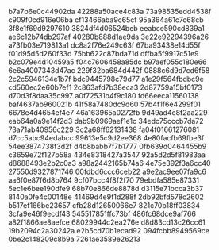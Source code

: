 b7a7b6e0c44902da
42288a50ace4c83a
73a98535edd4538f
c909f0cd916e06ba
cf13466aba9c65cf
95a364a61c7c68cb
3f8e1f69d9297610
3824df4d06524beb
eeabce590cd839a1
ae6c12b74db297af
40280b888d1ae9da
3e22e92294396a26
a73fb03e719813a1
dc8a2f76e249c63f
67ba93438e14d55f
f01d95d5d260f33d
75bb622c87bda71d
dffba5f9917c51e9
b2c079e4d10459a5
f04c7606458a85dc
b97aef055c180e66
6e6a4007343d47ac
229f32ba684d442f
0888c6d9d7cd6f58
2c2c5946134e1b7f
bdc9445798c79d77
a1e29f564fbdbc9e
cd560ec2e60b7ef1
2c863afd7b38eca3
2d87759a15bf0173
d70d3f8daa35c997
a0f72531b4f9c180
fd66eeca11560138
baf4637ab960021b
41f58a7480dc9d60
57b4f1f6e4299f01
6678e4d4654ef4e7
46a163965a0272fb
9d49ad4c8f2aa229
eab64a0a9e14f2d3
dab9b0969aef1e1c
34edc75cccb7da72
73a71ab40956c229
3c2a68ff62131438
fa04f01661276081
d7cc5abc94edabcc
99613e5c9d2ee368
4e80facfb69fbe3f
54ee3874738f3d2f
d4b8babb7f7b1777
0fb639d0464455b9
c3659e72f127b58a
434e8318427a3547
92a5d2d5f81983aa
d8688493e2b2c0a3
a98a2442165b74a6
4e75e392f3a6cc40
27550d9327871746
00fdbd6ccc6ceb22
a9e2ac9ee07fa9c6
aa6f0e87f6d8b764
9cf07bcc4f8f2f70
79ebdfa585e87331
5ec1e6bee190dfe9
68b70e866de8878d
d3115e71bcca3b37
8140a0fe4c00148e
41469d4e9f1d288f
2db92bfd578c2602
b517ef166be23657
cfb28d12650066e7
821c70b18ff03834
3cfa9e46f9ecdf43
545517851ffc73bf
486fc68dce9af766
a82f1866ae8aefce
68029944c2ea276e
d8d83cd13c26cc61
19b2094c2a30242a
e2b5cd70b1ecad92
094fcbb8949569ce
0be2c148209c8b9a
7261ae3589e26213
